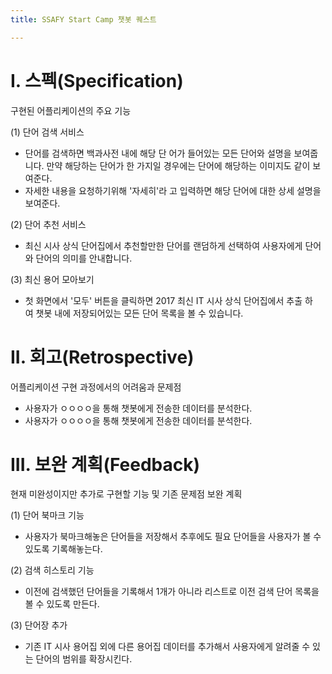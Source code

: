 ```yaml
---
title: SSAFY Start Camp 챗봇 퀘스트 

---
```


# I. 스펙(Specification)

구현된 어플리케이션의 주요 기능

(1) 단어 검색 서비스

* 단어를 검색하면 백과사전 내에 해당 단 어가 들어있는 모든 단어와 설명을 보여줍니다. 만약 해당하는 단어가 한 가지일 경우에는 단어에 해당하는 이미지도 같이 보여준다.
* 자세한 내용을 요청하기위해 '자세히'라 고 입력하면 해당 단어에 대한 상세 설명을 보여준다.

(2) 단어 추천 서비스

* 최신 시사 상식 단어집에서 추천할만한 단어를 랜덤하게 선택하여 사용자에게 단어와 단어의 의미를 안내합니다.

(3) 최신 용어 모아보기

* 첫 화면에서 '모두' 버튼을 클릭하면 2017 최신 IT 시사 상식 단어집에서 추출 하여 챗봇 내에 저장되어있는 모든 단어 목록을 볼 수 있습니다.  

# II. 회고(Retrospective)

어플리케이션 구현 과정에서의 어려움과 문제점

* 사용자가 ㅇㅇㅇㅇ을 통해 챗봇에게 전송한 데이터를 분석한다.
* 사용자가 ㅇㅇㅇㅇ을 통해 챗봇에게 전송한 데이터를 분석한다.

# III. 보완 계획(Feedback)

현재 미완성이지만 추가로 구현할 기능 및 기존 문제점 보완 계획

(1) 단어 북마크 기능

* 사용자가 북마크해놓은 단어들을 저장해서 추후에도 필요 단어들을 사용자가 볼 수 있도록 기록해놓는다.

(2) 검색 히스토리 기능

* 이전에 검색했던 단어들을 기록해서 1개가 아니라 리스트로 이전 검색 단어 목록을 볼 수 있도록 만든다.

(3) 단어장 추가

* 기존 IT 시사 용어집 외에 다른 용어집 데이터를 추가해서 사용자에게 알려줄 수 있는 단어의 범위를 확장시킨다.
